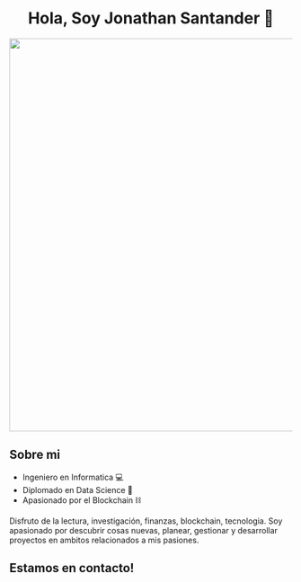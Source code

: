 <div align ="center">
<h1 align="center"> Hola, Soy Jonathan Santander 👋</h1>
</div>
<img src="https://i.imgur.com/jUfoQb7.gif" width="700"/>

## Sobre mi

- Ingeniero en Informatica 💻
- Diplomado en Data Science 🔬
- Apasionado por el Blockchain ⛓️

Disfruto de la lectura, investigación, finanzas, blockchain, tecnologia. Soy apasionado por descubrir cosas nuevas, planear, gestionar y desarrollar proyectos en ambitos relacionados a mis pasiones.

<h2>Estamos en contacto!</h2>

<!--
**lInTeeh/lInTeeh** is a ✨ _special_ ✨ repository because its `README.md` (this file) appears on your GitHub profile.

Here are some ideas to get you started:

- 🔭 I’m currently working on ...
- 🌱 I’m currently learning ...
- 👯 I’m looking to collaborate on ...
- 🤔 I’m looking for help with ...
- 💬 Ask me about ...
- 📫 How to reach me: ...
- 😄 Pronouns: ...
- ⚡ Fun fact: ...
-->
